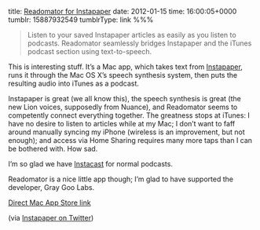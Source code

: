 title: [Readomator for Instapaper](http://www.graygoolabs.com/readomator)
date: 2012-01-15
time: 16:00:05+0000
tumblr: 15887932549
tumblrType: link
%%%

> Listen to your saved Instapaper articles as easily as you listen to podcasts. Readomator seamlessly bridges Instapaper and the iTunes podcast section using text-to-speech. 

This is interesting stuff. It’s a Mac app, which takes text from [Instapaper](https://www.instapaper.com/), runs it through the Mac OS X’s speech synthesis system, then puts the resulting audio into iTunes as a podcast. 

Instapaper is great (we all know this), the speech synthesis is great (the new Lion voices, supposedly from Nuance), and Readomator seems to competently connect everything together. The greatness stops at iTunes: I have no desire to listen to articles while at my Mac; I don’t want to faff around manually syncing my iPhone (wireless is an improvement, but not enough); and access via Home Sharing requires many more taps than I can be bothered with. How sad. 

I’m so glad we have [Instacast](http://vemedio.com/products/instacast) for normal podcasts. 

Readomator is a nice little app though; I’m glad to have supported the developer, Gray Goo Labs. 

[Direct Mac App Store link](http://itunes.apple.com/app/id488536759)

(via [Instapaper on Twitter](http://twitter.com/instapaper/status/148847962414514176))
